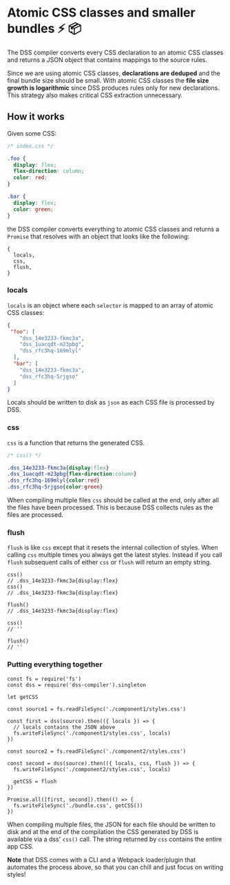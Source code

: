 # Atomic CSS classes and smaller bundles ⚡️ 📦

The DSS compiler converts every CSS declaration to an atomic CSS classes and returns a JSON object that contains mappings to the source rules.

Since we are using atomic CSS classes, **declarations are deduped** and the final bundle size should be small. With atomic CSS classes the **file size growth is logarithmic** since DSS produces rules only for new declarations. This strategy also makes critical CSS extraction unnecessary.


## How it works

Given some CSS:

```css
/* index.css */

.foo {
  display: flex;
  flex-direction: column;
  color: red;
}

.bar {
  display: flex;
  color: green;
}
```

the DSS compiler converts everything to atomic CSS classes and returns a `Promise` that resolves with an object that looks like the following:

```
{
  locals,
  css,
  flush,
}
```


### locals

`locals` is an object where each `selector` is mapped to an array of atomic CSS classes:

```JSON
{
 "foo": [
    "dss_14e3233-fkmc3a",
    "dss_1uacqdt-m23pbg",
    "dss_rfc3hq-169mlyl"
  ],
  "bar": [
    "dss_14e3233-fkmc3a",
    "dss_rfc3hq-5rjgso"
  ]
}
```

Locals should be written to disk as `json` as each CSS file is processed by DSS.

### css

`css` is a function that returns the generated CSS.

```css
/* css() */

.dss_14e3233-fkmc3a{display:flex}
.dss_1uacqdt-m23pbg{flex-direction:column}
.dss_rfc3hq-169mlyl{color:red}
.dss_rfc3hq-5rjgso{color:green}
```

When compiling multiple files `css` should be called at the end, only after all the files have been processed. This is because DSS collects rules as the files are processed.

### flush

`flush` is like `css` except that it resets the internal collection of styles. When calling `css` multiple times you always get the latest styles. Instead if you call `flush` subsequent calls of either `css` or `flush` will return an empty string.

```
css()
// .dss_14e3233-fkmc3a{display:flex}
css()
// .dss_14e3233-fkmc3a{display:flex}

flush()
// .dss_14e3233-fkmc3a{display:flex}

css()
// ''

flush()
// ''
```

### Putting everything together

```
const fs = require('fs')
const dss = require('dss-compiler').singleton

let getCSS

const source1 = fs.readFileSync('./component1/styles.css')

const first = dss(source).then(({ locals }) => {
  // locals contains the JSON above
  fs.writeFileSync('./component1/styles.css', locals)
})

const source2 = fs.readFileSync('./component2/styles.css')

const second = dss(source).then(({ locals, css, flush }) => {
  fs.writeFileSync('./component2/styles.css', locals)

  getCSS = flush
})

Promise.all([first, second]).then(() => {
  fs.writeFileSync('./bundle.css', getCSS())
})
```

When compiling multiple files, the JSON for each file should be written to disk and at the end of the compilation the CSS generated by DSS is available via a dss' `css()` call. The string returned by `css` contains the entire app CSS.

**Note** that DSS comes with a CLI and a Webpack loader/plugin that automates the process above, so that you can chill and just focus on writing styles!
